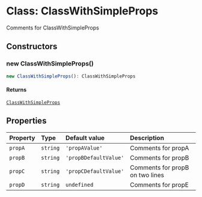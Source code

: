 # Class: ClassWithSimpleProps

Comments for ClassWithSimpleProps

## Constructors

### new ClassWithSimpleProps()

```ts
new ClassWithSimpleProps(): ClassWithSimpleProps
```

#### Returns

[`ClassWithSimpleProps`](ClassWithSimpleProps.md)

## Properties

| Property | Type | Default value | Description |
| :------ | :------ | :------ | :------ |
| `propA` | `string` | `'propAValue'` | Comments for propA |
| `propB` | `string` | `'propBDefaultValue'` | Comments for propB |
| `propC` | `string` | `'propCDefaultValue'` | Comments for propB on two lines |
| `propD` | `string` | `undefined` | Comments for propE |
